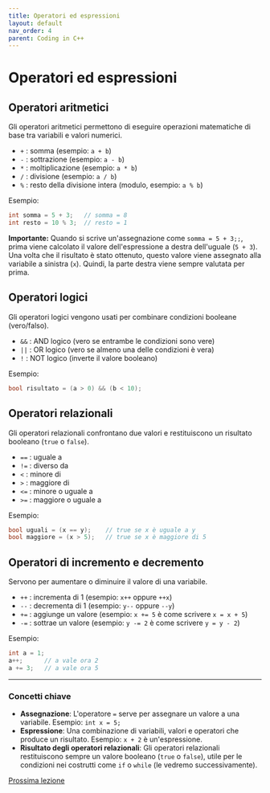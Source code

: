 ```yaml
---
title: Operatori ed espressioni
layout: default
nav_order: 4
parent: Coding in C++
---
```

# Operatori ed espressioni

## Operatori aritmetici

Gli operatori aritmetici permettono di eseguire operazioni matematiche di base tra variabili e valori numerici.

- `+`  : somma (esempio: `a + b`)
- `-`  : sottrazione (esempio: `a - b`)
- `*`  : moltiplicazione (esempio: `a * b`)
- `/`  : divisione (esempio: `a / b`)
- `%`  : resto della divisione intera (modulo, esempio: `a % b`)

Esempio:
```cpp
int somma = 5 + 3;   // somma = 8
int resto = 10 % 3;  // resto = 1
```
**Importante:** Quando si scrive un'assegnazione come `somma = 5 + 3;;`, prima viene calcolato il valore dell'espressione a destra dell'uguale (`5 + 3`). Una volta che il risultato è stato ottenuto, questo valore viene assegnato alla variabile a sinistra (`x`). Quindi, la parte destra viene sempre valutata per prima.

## Operatori logici

Gli operatori logici vengono usati per combinare condizioni booleane (vero/falso).

- `&&` : AND logico (vero se entrambe le condizioni sono vere)
- `||` : OR logico (vero se almeno una delle condizioni è vera)
- `!`  : NOT logico (inverte il valore booleano)

Esempio:
```cpp
bool risultato = (a > 0) && (b < 10);
```

## Operatori relazionali

Gli operatori relazionali confrontano due valori e restituiscono un risultato booleano (`true` o `false`).

- `==` : uguale a
- `!=` : diverso da
- `<`  : minore di
- `>`  : maggiore di
- `<=` : minore o uguale a
- `>=` : maggiore o uguale a

Esempio:
```cpp
bool uguali = (x == y);    // true se x è uguale a y
bool maggiore = (x > 5);   // true se x è maggiore di 5
```

## Operatori di incremento e decremento

Servono per aumentare o diminuire il valore di una variabile.

- `++` : incrementa di 1 (esempio: `x++` oppure `++x`)
- `--` : decrementa di 1 (esempio: `y--` oppure `--y`)
- `+=` : aggiunge un valore (esempio: `x += 5` è come scrivere `x = x + 5`)
- `-=` : sottrae un valore (esempio: `y -= 2` è come scrivere `y = y - 2`)

Esempio:
```cpp
int a = 1;
a++;      // a vale ora 2
a += 3;   // a vale ora 5
```

---

### Concetti chiave

- **Assegnazione**: L'operatore `=` serve per assegnare un valore a una variabile. Esempio: `int x = 5;`
- **Espressione**: Una combinazione di variabili, valori e operatori che produce un risultato. Esempio: `x + 2` è un'espressione.
- **Risultato degli operatori relazionali**: Gli operatori relazionali restituiscono sempre un valore booleano (`true` o `false`), utile per le condizioni nei costrutti come `if` o `while` (le vedremo successivamente).


[Prossima lezione](../2-fondamenti/4-controllo_flusso.md)